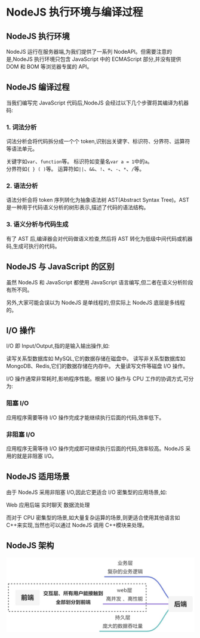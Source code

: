 # NodeJS 执行环境与编译过程

## NodeJS 执行环境

NodeJS 运行在服务器端,为我们提供了一系列 NodeAPI。但需要注意的是,NodeJS 执行环境只包含 JavaScript 中的 ECMAScript 部分,并没有提供 DOM 和 BOM 等浏览器专属的 API。

## NodeJS 编译过程

当我们编写完 JavaScript 代码后,NodeJS 会经过以下几个步骤将其编译为机器码:

### 1. 词法分析

词法分析会将代码拆分成一个个 token,识别出关键字、标识符、分界符、运算符等语法单元。

关键字如`var`、`function`等。
标识符如变量名`var a = 1`中的`a`。  
分界符如`{ } ( )`等。
运算符如`||`、`&&`、`!`、`+`、`-`、`*`、`/`等。

### 2. 语法分析

语法分析会将 token 序列转化为抽象语法树 AST(Abstract Syntax Tree)。AST 是一种用于代码语义分析的树形表示,描述了代码的语法结构。

### 3. 语义分析与代码生成

有了 AST 后,编译器会对代码做语义检查,然后将 AST 转化为低级中间代码或机器码,生成可执行的代码。

## NodeJS 与 JavaScript 的区别

虽然 NodeJS 和 JavaScript 都使用 JavaScript 语言编写,但二者在语义分析阶段有所不同。

另外,大家可能会误以为 NodeJS 是单线程的,但实际上 NodeJS 底层是多线程的。

## I/O 操作

I/O 即 Input/Output,指的是输入输出操作,如:

读写关系型数据库如 MySQL,它的数据存储在磁盘中。
读写非关系型数据库如 MongoDB、Redis,它们的数据存储在内存中。
大量读写文件等磁盘 I/O 操作。

I/O 操作通常非常耗时,影响程序性能。根据 I/O 操作与 CPU 工作的协调方式,可分为:

### 阻塞 I/O

应用程序需要等待 I/O 操作完成才能继续执行后面的代码,效率低下。

### 非阻塞 I/O

应用程序无需等待 I/O 操作完成即可继续执行后面的代码,效率较高。NodeJS 采用的就是非阻塞 I/O。

## NodeJS 适用场景

由于 NodeJS 采用非阻塞 I/O,因此它更适合 I/O 密集型的应用场景,如:

Web 应用后端
实时聊天
数据流处理

而对于 CPU 密集型的场景,如大量复杂运算的场景,则更适合使用其他语言如 C++来实现,当然也可以通过 NodeJS 调用 C++模块来处理。

## NodeJS 架构

![画板](../JavaScript/images/881c54be472282cf9bec6f9600f4604b.jpeg)
